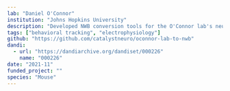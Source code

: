 ```yaml
---
lab: "Daniel O'Connor"
institution: "Johns Hopkins University"
description: "Developed NWB conversion tools for the O'Connor lab's neuroscience datasets. The conversion pipeline integrates MATLAB-based data processing with Python-based NWB conversion workflows, enabling standardization of complex experimental data. The tools include specialized interfaces for handling MATLAB-generated data structures and converting them into the NWB format."
tags: ["behavioral tracking", "electrophysiology"]
github: "https://github.com/catalystneuro/oconnor-lab-to-nwb"
dandi:
  - url: "https://dandiarchive.org/dandiset/000226"
    name: "000226"
date: "2021-11"
funded_project: ""
species: "Mouse"
---
```

